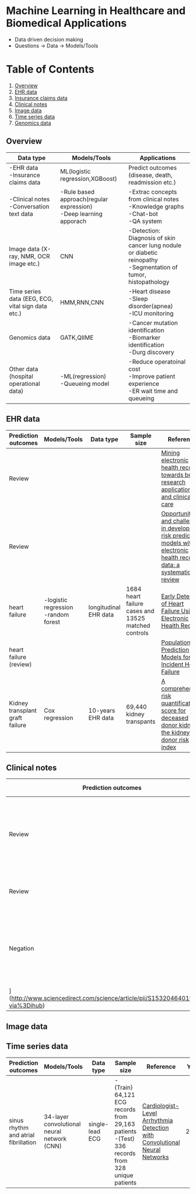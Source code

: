 # Machine Learning in Healthcare and Biomedical Applications

* Data driven decision making
* Questions -> Data -> Models/Tools

# Table of Contents
1. [Overview](#overview)
2. [EHR data](#ehr-data)
3. [Insurance claims data](#claims)
4. [Clinical notes](#clinicalnotes)
5. [Image data](#image-data)
6. [Time series data](#time-series-data)
7. [Genomics data](#genomics)




## Overview
|Data type|Models/Tools|Applications|
|---|---|---|
|-EHR data <br/>-Insurance claims data |ML(logistic regression,XGBoost)|Predict outcomes (disease, death, readmission etc.)|
|-Clinical notes <br/>-Conversation text data|-Rule based approach(regular expression)<br/>-Deep learning apporach|-Extrac concepts from clinical notes <br/>-Knowledge graphs<br/>-Chat-bot<br/>-QA system|
|Image data (X-ray, NMR, OCR image etc.)|CNN|-Detection: Diagnosis of skin cancer lung nodule or diabetic reinopathy<br/>-Segmentation of tumor, histopathology|
|Time series data (EEG, ECG, vital sign data etc.)|HMM,RNN,CNN|-Heart disease<br/>-Sleep disorder(apnea)<br/>-ICU monitoring|
|Genomics data|GATK,QIIME|-Cancer mutation identification<br/>-Biomarker identification<br/>-Durg discovery |
|Other data (hospital operational data)|-ML(regression)<br/>-Queueing model|-Reduce operatoinal cost<br/>-Improve patient experience<br/>-ER wait time and queueing|

## EHR data


|Prediction outcomes|Models/Tools|Data type|Sample size|Reference|Year|
|---|---|---|---|---|---|
|Review||||[Mining electronic health records: towards better research applications and clinical care](https://www.nature.com/nrg/journal/v13/n6/full/nrg3208.html)|2012|
|Review||||[Opportunities and challenges in developing risk prediction models with electronic health records data: a systematic review](https://academic.oup.com/jamia/article/24/1/198/2631444/Opportunities-and-challenges-in-developing-risk)|2016|
|heart failure|-logistic regression<br/>-random forest|longitudinal EHR data|1684 heart failure cases and 13525 matched controls|[Early Detection of Heart Failure Using Electronic Health Records](http://circoutcomes.ahajournals.org/content/9/6/649.long)|2016|
|heart failure (review)||||[Population Risk Prediction Models for Incident Heart Failure](http://circheartfailure.ahajournals.org/content/8/3/438.long)|2015|
|Kidney transplant graft failure|Cox regression|10-years EHR data|69,440 kidney transpants|[A comprehensive risk quantification score for deceased donor kidneys: the kidney donor risk index](https://insights.ovid.com/pubmed?pmid=19623019)|2009|


## Clinical notes
|Prediction outcomes|Models/Tools|Data type|Sample size|Reference|Year|
|---|---|---|---|---|---|
|Review||||[Realizing the full potential of electronic health records: the role of natural language processing](https://academic.oup.com/jamia/article-lookup/doi/10.1136/amiajnl-2011-000501)|2011|
|Review||||[Natural language processing: an introduction](https://academic.oup.com/jamia/article-lookup/doi/10.1136/amiajnl-2011-000464)|2011|
|Negation|Regular expression and rule-based approach|Clinical reports|2060 discharge summaries|[A simple algorithm for identifying negated findings and diseases in discharge summaries
](http://www.sciencedirect.com/science/article/pii/S1532046401910299?via%3Dihub)|2001|

## Image data


## Time series data
|Prediction outcomes|Models/Tools|Data type|Sample size|Reference|Year|
|---|---|---|---|---|---|
|sinus rhythm and atrial fibrillation|34-layer convolutional neural network (CNN)|single-lead ECG|-(Train) 64,121 ECG records from 29,163 patients<br/>-(Test) 336 records from 328 unique patients|[Cardiologist-Level Arrhythmia Detection with Convolutional Neural Networks](https://arxiv.org/abs/1707.01836)|2017|

